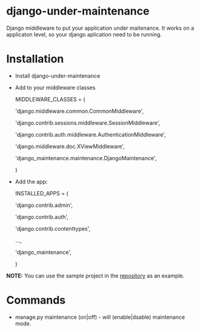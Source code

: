 django-under-maintenance
===============

Django middleware to put your application under maitenance. It works on a applicaton level, so your django aplication need to be running.

Installation
===============
 - Install django-under-maintenance
 - Add to your middleware classes

    MIDDLEWARE_CLASSES = (
    
    'django.middleware.common.CommonMiddleware',
    
    'django.contrib.sessions.middleware.SessionMiddleware',
    
    'django.contrib.auth.middleware.AuthenticationMiddleware',
    
    'django.middleware.doc.XViewMiddleware',
    
    'django_maintenance.maintenance.DjangoMaintenance',
    
    )
    
- Add the app:
    
    INSTALLED_APPS = (
    
    'django.contrib.admin',
    
    'django.contrib.auth',
    
    'django.contrib.contenttypes',
    
    ...,

    'django_maintenance',
    
    )

**NOTE:** You can use the sample project in the [repository](https://github.com/mccricardo/django_maintenance ) as an example.

Commands
===============

  -  manage.py maintenance (on|off) - will (enable|dsable) maintenance mode.
 
